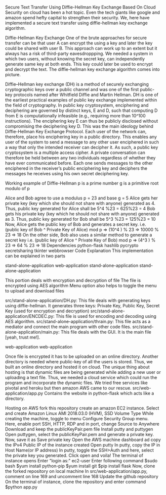 Secure Text Transfer Using Diffie-Hellman Key Exchange Based On Cloud
Security on cloud has been a hot topic. Even the tech giants like google and amazon spend hefty capital to strengthen their security. We, here have implemented a secure text transfer using diffie-hellman key exchange algorithm.

Diffie-Hellman Key Exchange
One of the brute approaches for secure transfer can be that user A can encrypt the using a key and later the key could be shared with user B. This approach can work up to an extent but it always has a risk of third-party eavesdroppping. We needed a system in which two users, without knowing the secret key, can independently generate same key at both ends. This key could later be used to encrypt and decrypt the text. The diffie-hellman key exchange algorithm comes into picture.

Diffie–Hellman key exchange (DH) is a method of securely exchanging cryptographic keys over a public channel and was one of the first public-key protocols named after Whitfield Diffie and Martin Hellman. DH is one of the earliest practical examples of public key exchange implemented within the field of cryptography.
In public key cryptosystem, enciphering and deciphering are governed by distinct keys, E and D, such that computing D from E is computationally infeasible (e.g., requiring more than 10^100 instructions). The enciphering key E can thus be publicly disclosed without compromising the deciphering key D. This was the main ideology behind Diffie-Hellman Key Exchange Protocol. Each user of the network can, therefore, place his enciphering key in a public directory. This enables any user of the system to send a message to any other user enciphered in such a way that only the intended receiver can decipher it. As such, a public key cryptosystem is a multiple access cipher. A private conversation can therefore be held between any two individuals regardless of whether they have ever communicated before. Each one sends messages to the other enciphered in the receiver’s public enciphering key and deciphers the messages he receives using his own secret deciphering key.

Working example of Diffie-Hellman
p is a prime number
g is a primitive root modulo of p

Alice and Bob agree to use a modulus p = 23 and base g = 5
Alice gets her private key (key which she should not share with anyone) generated as 4.
Thus, public key generated for Alice shall be 5^4 %23 = 625%23 = 4
Bob gets his private key (key which he should not share with anyone) generated as 3.
Thus, public key generated for Bob shall be 5^3 %23 = 125%23 = 10
Now, Alice gets the public key of Bob and generates a secret key. i.e. (public key of Bob ^ Private Key of Alice) mod p => (10^4 ) % 23 => 10000 % 23 => 18
On the other side, Bob also uses a similar method to generate a secret key i.e. (public key of Alice ^ Private Key of Bob) mod p => (4^3 ) % 23 => 64 % 23 => 18
Dependencies
python-flask
hashlib
pycrypto
secretsharing
tkinter
webbrowser
Code Explanation
This implementation can be explained in two parts

stand-alone-application
web-application
stand-alone-application
stand-alone-application

This portion deals with encryption and decryption of file
The file is encrypted using AES algorithm
Menu option also helps to toggle the menu to upload and download files

src/stand-alone-application/DH.py: This file deals with generating keys using diffie-hellman. It generates three keys: Private Key, Public Key, Secret Key (used for encryption and decryption)
src/stand-alone-application/ENCDEC.py: This file is used for encoding and decoding using AES algorithm.
src/stand-alone-application/thrain.py: This file acts as a mediator and connect the main program with other code files.
src/stand-alone-application/main.py: This file deals with the GUI. It is the main file [yeah, trust me!].

web-application
web-application

Once file is encrypted it has to be uploaded on an online directory. Another directory is needed where public-key of all the users is stored. Thus, we built an online directory and hosted it on cloud. The unique thing about hosting is that dynamic files are being generated while adding a new user or uploading a text file. Thus, we needed a cloud service which could run the program and incorporate the dynamic files. We tried free services like pivotal and heroku but then amazon AWS came to our rescue.
src/web-application/app.py Contains the website in python-flask which acts like a directory.

Hosting on AWS
fork this repository
create an amazon EC2 instance.
Select and create Amazon Linux AMI 2018.03.0 (HVM), SSD Volume Type
While creating the machine, toggle to menu Configure Security Group menu.
Here, enable port SSH, HTTP, RDP and in port, change Source to Anywhere
Download and keep the publicKeyPair.pem file
Install putty and puttygen
Open puttygen, select the publicKeyPair.pem and generate a private key. Now, save it as Save private key
Open the AWS machine dashboard ad copy the IPv4 Public IP of the instance created
Open putty
In putty, copy the IP in Host Name(or IP address)
In putty, toggle the SSH>Auth and here, select the private key you generated.
Click open and voila! The terminal of instance opens
Enter "login as:" ec2-user
Enter following command
$sudo bash
$yum install python-pip
$yum install git
$pip install flask
Now, clone the forked repository on local machine
In src/web-application/app.py, comment on line 169 and uncomment line 168
Update the github repository
On the terminal of instance, clone the repository and enter command
$python app.py
